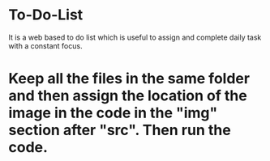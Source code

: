 # To-Do-List
It is a web based to do list which is useful to assign and complete daily task with a constant focus.

# Keep all the files in the same folder and then assign the location of the image in the code in the "img" section after "src". Then run the code.
